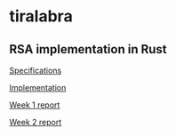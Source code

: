 ﻿# tiralabra

## RSA implementation in Rust

[Specifications](https://github.com/asvorg/tiralabra/blob/main/rsa/documentation/specifications.md)

[Implementation](https://github.com/asvorg/tiralabra/blob/main/rsa/documentation/implementation.md)


[Week 1 report](https://github.com/asvorg/tiralabra/blob/main/rsa/weekly_reports/week1.md)

[Week 2 report](https://github.com/asvorg/tiralabra/blob/main/rsa/weekly_reports/week2.md)
